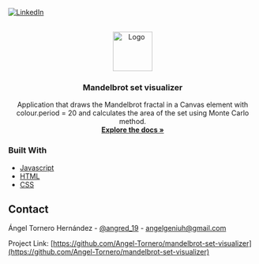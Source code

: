 <!-- PROJECT SHIELDS -->
<!--
*** I'm using markdown "reference style" links for readability.
*** Reference links are enclosed in brackets [ ] instead of parentheses ( ).
*** See the bottom of this document for the declaration of the reference variables
*** for contributors-url, forks-url, etc. This is an optional, concise syntax you may use.
*** https://www.markdownguide.org/basic-syntax/#reference-style-links
-->
[![LinkedIn][linkedin-shield]](https://www.linkedin.com/in/%C3%A1ngel-tornero-hern%C3%A1ndez-173192225/)



<!-- PROJECT LOGO -->
<br />
<div align="center">
  <a href="https://github.com/othneildrew/Best-README-Template">
    <img src="https://plus.maths.org/issue40/features/devaney/mandel_fig3.gif" alt="Logo" width="80" height="80">
  </a>

  <h3 align="center">Mandelbrot set visualizer</h3>

  <p align="center">
    Application that draws the Mandelbrot fractal in a Canvas element with colour.period = 20 and calculates the area of the set using Monte Carlo method.
    <br />
    <a href="https://angel-tornero.github.io/mandelbrot-set-visualizer/out/index.html"><strong>Explore the docs »</strong></a>
    <br />
</div>

### Built With

* [Javascript](https://developer.mozilla.org/es/docs/Web/JavaScript)
* [HTML](https://developer.mozilla.org/es/docs/Web/HTML)
* [CSS](https://developer.mozilla.org/es/docs/Web/CSS)

<!-- CONTACT -->
## Contact

Ángel Tornero Hernández - [@angred_19](https://twitter.com/angred_19) - angelgeniuh@gmail.com

Project Link: [https://github.com/Angel-Tornero/mandelbrot-set-visualizer](https://github.com/Angel-Tornero/mandelbrot-set-visualizer)

[linkedin-shield]: https://img.shields.io/badge/-LinkedIn-black.svg?style=for-the-badge&logo=linkedin&colorB=555
[linkedin-url]: https://linkedin.com/in/othneildrew


